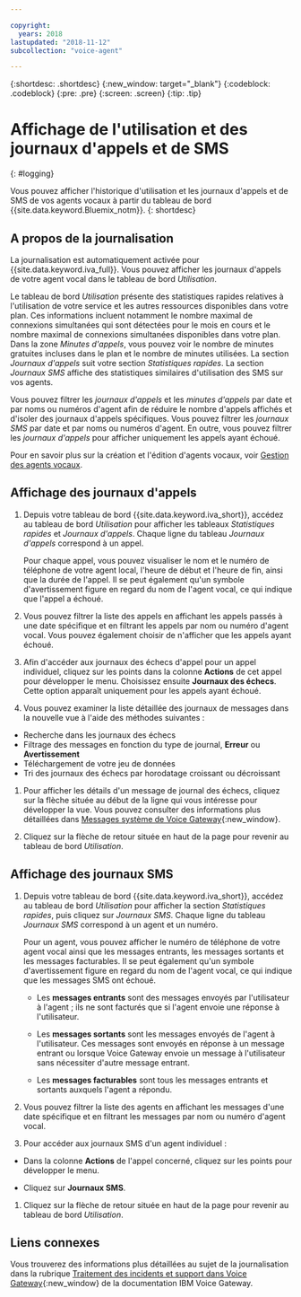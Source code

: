 ```yaml
---

copyright:
  years: 2018
lastupdated: "2018-11-12"
subcollection: "voice-agent"

---
```


{:shortdesc: .shortdesc}
{:new_window: target="_blank"}
{:codeblock: .codeblock}
{:pre: .pre}
{:screen: .screen}
{:tip: .tip}


# Affichage de l'utilisation et des journaux d'appels et de SMS
{: #logging}

Vous pouvez afficher l'historique d'utilisation et les journaux d'appels et de SMS de vos agents vocaux à partir du tableau de bord {{site.data.keyword.Bluemix_notm}}.
{: shortdesc}

## A propos de la journalisation

La journalisation est automatiquement activée pour {{site.data.keyword.iva_full}}. Vous pouvez afficher les journaux d'appels de votre agent vocal dans le tableau de bord _Utilisation_.

Le tableau de bord _Utilisation_ présente des statistiques rapides relatives à l'utilisation de votre service et les autres ressources disponibles dans votre plan. Ces informations incluent notamment le nombre maximal de connexions simultanées qui sont détectées pour le mois en cours et le nombre maximal de connexions simultanées disponibles dans votre plan. Dans la zone _Minutes d'appels_, vous pouvez voir le nombre de minutes gratuites incluses dans le plan et le nombre de minutes utilisées. La section _Journaux d'appels_ suit votre section _Statistiques rapides_. La section _Journaux SMS_ affiche des statistiques similaires d'utilisation des SMS sur vos agents. 

Vous pouvez filtrer les _journaux d'appels_ et les _minutes d'appels_ par date et par noms ou numéros d'agent afin de réduire le nombre d'appels affichés et d'isoler des journaux d'appels spécifiques. Vous pouvez filtrer les _journaux SMS_ par date et par noms ou numéros d'agent. En outre, vous pouvez filtrer les _journaux d'appels_ pour afficher uniquement les appels ayant échoué.

Pour en savoir plus sur la création et l'édition d'agents vocaux, voir [Gestion des agents vocaux](/docs/services/voice-agent?topic=voice-agent-managing).

##  Affichage des journaux d'appels

1. Depuis votre tableau de bord {{site.data.keyword.iva_short}}, accédez au tableau de bord _Utilisation_ pour afficher les tableaux _Statistiques rapides_ et *Journaux d'appels*. Chaque ligne du tableau _Journaux d'appels_ correspond à un appel.

      Pour chaque appel, vous pouvez visualiser le nom et le numéro de téléphone de votre agent local, l'heure de début et l'heure de fin, ainsi que la durée de l'appel. Il se peut également qu'un symbole d'avertissement figure en regard du nom de l'agent vocal, ce qui indique que l'appel a échoué.

1.  Vous pouvez filtrer la liste des appels en affichant les appels passés à une date spécifique et en filtrant les appels par nom ou numéro d'agent vocal. Vous pouvez également choisir de n'afficher que les appels ayant échoué.

1. Afin d'accéder aux journaux des échecs d'appel pour un appel individuel, cliquez sur les points dans la colonne **Actions** de cet appel pour développer le menu. Choisissez ensuite **Journaux des échecs**. Cette option apparaît uniquement pour les appels ayant échoué.

1. Vous pouvez examiner la liste détaillée des journaux de messages dans la nouvelle vue à l'aide des méthodes suivantes :
  * Recherche dans les journaux des échecs
  * Filtrage des messages en fonction du type de journal, **Erreur** ou **Avertissement**
  * Téléchargement de votre jeu de données
  * Tri des journaux des échecs par horodatage croissant ou décroissant

1. Pour afficher les détails d'un message de journal des échecs, cliquez sur la flèche située au début de la ligne qui vous intéresse pour développer la vue. Vous pouvez consulter des informations plus détaillées dans [Messages système de Voice Gateway](https://www.ibm.com/support/knowledgecenter/SS4U29/messages.html){:new_window}.

1. Cliquez sur la flèche de retour située en haut de la page pour revenir au tableau de bord _Utilisation_.

##  Affichage des journaux SMS

1. Depuis votre tableau de bord {{site.data.keyword.iva_short}}, accédez au tableau de bord _Utilisation_ pour afficher la section _Statistiques rapides_, puis cliquez sur *Journaux SMS*. Chaque ligne du tableau _Journaux SMS_ correspond à un agent et un numéro.

      Pour un agent, vous pouvez afficher le numéro de téléphone de votre agent vocal ainsi que les messages entrants, les messages sortants et les messages facturables. Il se peut également qu'un symbole d'avertissement figure en regard du nom de l'agent vocal, ce qui indique que les messages SMS ont échoué.

      - Les **messages entrants** sont des messages envoyés par l'utilisateur à l'agent ; ils ne sont facturés que si l'agent envoie une réponse à l'utilisateur. 

      - Les **messages sortants** sont les messages envoyés de l'agent à l'utilisateur. Ces messages sont envoyés en réponse à un message entrant ou lorsque Voice Gateway envoie un message à l'utilisateur sans nécessiter d'autre message entrant. 

      - Les **messages facturables** sont tous les messages entrants et sortants auxquels l'agent a répondu.

1.  Vous pouvez filtrer la liste des agents en affichant les messages d'une date spécifique et en filtrant les messages par nom ou numéro d'agent vocal. 

1. Pour accéder aux journaux SMS d'un agent individuel :

  - Dans la colonne **Actions** de l'appel concerné, cliquez sur les points pour développer le menu.
  
  - Cliquez sur **Journaux SMS**.

1. Cliquez sur la flèche de retour située en haut de la page pour revenir au tableau de bord _Utilisation_.

## Liens connexes
Vous trouverez des informations plus détaillées au sujet de la journalisation dans la rubrique [Traitement des incidents et support dans Voice Gateway](https://www.ibm.com/support/knowledgecenter/SS4U29/troubleshooting.html){:new_window} de la documentation IBM Voice Gateway.
